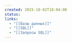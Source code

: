 ```yaml
---
created: 2025-10-02T18:04:00
status:
links:
  - "[[Базы данных]]"
  - "[[SQL]]"
  - "[[Запросы SQL]]"
---
```

































